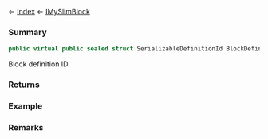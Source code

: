 ← [Index](Api-Index) ← [IMySlimBlock](VRage.Game.ModAPI.Ingame.IMySlimBlock)

### Summary

```csharp
public virtual public sealed struct SerializableDefinitionId BlockDefinition { ; }
```

Block definition ID

### Returns

### Example

### Remarks

